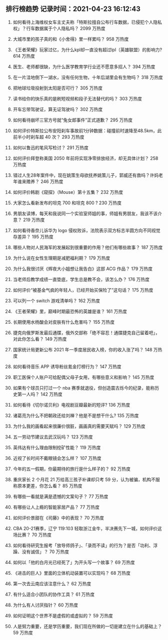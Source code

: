 
## 排行榜趋势 记录时间：2021-04-23 16:12:43
  
  1. 如何看待上海维权女车主丈夫称「特斯拉擅自公布行车数据，已侵犯个人隐私权」？行车数据属于个人隐私吗？ 2099 万热度
    
  2. 大城市里的孩子真的和《小舍得》里一样累吗？ 958 万热度
    
  3. 《王者荣耀》玩家过亿，为什么kpl却一直没有超过lpl（英雄联盟）的影响力? 614 万热度
    
  4. 医生、老师都很缺，为什么医学教育学行业还不愿意多招人？ 394 万热度
    
  5. 在一片洼地倒下一湖水，没有任何生物，十年后湖里会有生物吗？ 318 万热度
    
  6. 把地球垃圾投射到太阳是否可行？ 305 万热度
    
  7. 读书给你的快乐真的是刷短视频和段子无法替代的吗？ 303 万热度
    
  8. 开车忘带驾驶证，算无证驾驶吗？ 302 万热度
    
  9. 如何看待崩坏三官方号就“兔女郎事件”正式道歉？ 295 万热度
    
  10. 如何评价特斯拉公布安阳刹车事故前1分钟数据：碰撞前时速降至48.5km，此前半小时刹车超 40 次？ 293 万热度
    
  11. 如何以鲁迅的笔风写检讨？ 291 万热度
    
  12. 如何评价拜登称美国 2050 年前将实现净零排放经济，却无具体计划？ 258 万热度
    
  13. 错过人生28年案件中，现在姚策生母欲抚养姚策儿子，郭威还有救吗？许妈老年谁来赡养？ 246 万热度
    
  14. 如何评价韩剧《窥探》（Mouse）第十五集？ 232 万热度
    
  15. 大家怎么看新发布的坦克 700 和坦克 800 ? 230 万热度
    
  16. 男朋友读博，每天和我说同一个实验室师姐的事，师姐有男朋友，我该不该介意？ 219 万热度
    
  17. 如何看待香奈儿诉华为 logo 侵权败诉，法院表示双方标志半圆方向不同视觉存差异？ 195 万热度
    
  18. 哪些人物对人民海军的发展起到很重要的作用？他们有哪些故事？ 187 万热度
    
  19. 为什么说在女性生理期是减肥福利期？ 179 万热度
    
  20. 为什么我很讨厌《辉夜大小姐想让我告白》这部 ACG 作品？ 179 万热度
    
  21. 当老师后教学成绩一直垫底，学生总是教不会，该怎么办？ 176 万热度
    
  22. 如何评价“被基金气疯的年轻人，已经开始买保险了”这句话？ 175 万热度
    
  23. 可以列一个 switch 游戏清单吗？ 162 万热度
    
  24. 《王者荣耀》里，巅峰时期最恐怖的英雄是谁？ 161 万热度
    
  25. 长期使用水杨酸会对皮肤有什么危害吗？ 155 万热度
    
  26. 捷克向俄罗斯发最后通牒，俄外交部称「绝不容忍！通牒捷克自己留着吧」，对此你怎么看？ 149 万热度
    
  27. 国家统计局更新公布 2021 年一季度居民收入榜，你的收入涨了吗？ 148 万热度
    
  28. 如何看待音乐 APP 诱导粉丝氪金打榜行为？ 147 万热度
    
  29. 职工医保个人账户可给配偶父母子女用，有哪些意义和影响？ 145 万热度
    
  30. 如果有个球员只打过一个 nba 赛季就退役，但创造震古烁今的纪录，能称历史第一人吗？ 142 万热度
    
  31. 如何看待《切尔诺贝利》电视剧豆瓣最新的短评? 136 万热度
    
  32. 诸葛亮为什么不把朝政还给刘禅？他是不是想干什么? 135 万热度
    
  33. 为什么我的画看起来很廉价很脏，画画真的需要天赋吗？ 129 万热度
    
  34. 五一劳动节建议去武汉玩吗？ 123 万热度
    
  35. 英伟达有什么理由限制挖矿性能？ 119 万热度
    
  36. 近视了长时间不戴眼镜会怎么样？ 107 万热度
    
  37. 今年的五一假期，你最期待的旅行是什么样子的？ 92 万热度
    
  38. 重庆家长 2 个月花 21 万给高三孩子补课却只考 59 分，认为被骗，机构不服称原本更差，你怎么看？ 85 万热度
    
  39. 有哪些一看就是满是遗憾的文案句子？ 77 万热度
    
  40. 有哪些让人上瘾的智能家居产品？ 77 万热度
    
  41. 如何评价景甜在《司藤》中的表现？ 70 万热度
    
  42. CBA 20-21赛季，辽宁 119:103 轻取浙江金牛，半决赛先下一城，如何评价这场比赛？ 70 万热度
    
  43. 如何看待研究生报考「放导师鸽子」、「录而不读」的行为？是否「功利、浮躁、没有诚信」？ 70 万热度
    
  44. 如何以「他的白月光已经死了」为开头写一个故事？ 69 万热度
    
  45. 《进击的巨人》里面的立体机动装置可以实现吗？ 68 万热度
    
  46. 第一次去云南应该注意什么？ 62 万热度
    
  47. 有什么适合小团队的协作工具？ 61 万热度
    
  48. 为什么有人讨厌指针？ 60 万热度
    
  49. 如何证明这个世界不是虚假的或虚拟的？ 59 万热度
    
  50. 人是努力重要，还是学历重要，我们现在所做的一切是建立在什么的基础上？ 59 万热度
    